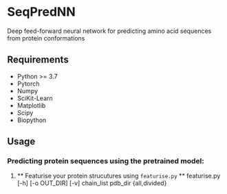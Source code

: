 # SeqPredNN

Deep feed-forward neural network for predicting amino acid sequences from protein conformations

## Requirements

* Python >= 3.7
* Pytorch
* Numpy
* SciKit-Learn
* Matplotlib
* Scipy
* Biopython

## Usage

### Predicting protein sequences using the pretrained model:

1.  ** Featurise your protein strucutures using `featurise.py` **
    featurise.py [-h] [-o OUT_DIR] [-v] chain_list pdb_dir {all,divided}
